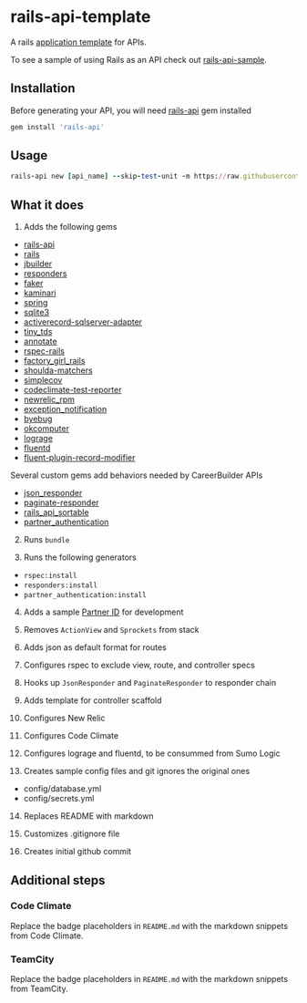 # rails-api-template

A rails [application template](http://guides.rubyonrails.org/rails_application_templates.html) for APIs.

To see a sample of using Rails as an API check out [rails-api-sample](https://cagit.careerbuilder.com/CorpAppsCB/rails-api-sample).

## Installation

Before generating your API, you will need [rails-api](https://github.com/rails-api/rails-api) gem installed

```ruby
gem install 'rails-api'
```

## Usage

```ruby
rails-api new [api_name] --skip-test-unit -m https://raw.githubusercontent.com/zacharywelch/rails-api-template/master/template.rb
```

## What it does

1. Adds the following gems
  - [rails-api](https://github.com/rails-api/rails-api)
  - [rails](https://github.com/rails/rails)
  - [jbuilder](https://github.com/rails/jbuilder)
  - [responders](https://github.com/plataformatec/responders)
  - [faker](https://github.com/stympy/faker)
  - [kaminari](https://github.com/amatsuda/kaminari)
  - [spring](https://github.com/rails/spring)
  - [sqlite3](https://github.com/sparklemotion/sqlite3-ruby)
  - [activerecord-sqlserver-adapter](https://github.com/rails-sqlserver/activerecord-sqlserver-adapter)
  - [tiny_tds](https://github.com/rails-sqlserver/tiny_tds)
  - [annotate](https://github.com/ctran/annotate_models)
  - [rspec-rails](https://github.com/rspec/rspec-rails)
  - [factory_girl_rails](https://github.com/thoughtbot/factory_girl_rails)
  - [shoulda-matchers](https://github.com/thoughtbot/shoulda-matchers)
  - [simplecov](https://github.com/colszowka/simplecov)
  - [codeclimate-test-reporter](https://github.com/codeclimate/ruby-test-reporter)
  - [newrelic_rpm](https://github.com/newrelic/rpm)
  - [exception_notification](https://github.com/smartinez87/exception_notification)
  - [byebug](https://github.com/deivid-rodriguez/byebug)
  - [okcomputer](https://github.com/sportngin/okcomputer)
  - [lograge](https://github.com/roidrage/lograge)
  - [fluentd](https://github.com/fluent/fluentd)
  - [fluent-plugin-record-modifier](https://github.com/repeatedly/fluent-plugin-record-modifier)

  Several custom gems add behaviors needed by CareerBuilder APIs
  - [json_responder](https://cagit.careerbuilder.com/CorpAppsCB/json_responder)
  - [paginate-responder](https://cagit.careerbuilder.com/CorpAppsCB/paginate-responder)
  - [rails_api_sortable](https://cagit.careerbuilder.com/CorpAppsCB/rails_api_sortable)
  - [partner_authentication](https://cagit.careerbuilder.com/CorpAppsCB/partner_authentication)

2. Runs `bundle`

3. Runs the following generators
  - `rspec:install`
  - `responders:install`
  - `partner_authentication:install`

4. Adds a sample [Partner ID](https://cagit.careerbuilder.com/CorpAppsCB/partner_authentication) for development

5. Removes `ActionView` and `Sprockets` from stack

6. Adds json as default format for routes

7. Configures rspec to exclude view, route, and controller specs

8. Hooks up `JsonResponder` and `PaginateResponder` to responder chain

9. Adds template for controller scaffold

10. Configures New Relic

11. Configures Code Climate

12. Configures lograge and fluentd, to be consummed from Sumo Logic

13. Creates sample config files and git ignores the original ones
  - config/database.yml
  - config/secrets.yml

14. Replaces README with markdown

15. Customizes .gitignore file

16. Creates initial github commit

## Additional steps

### Code Climate
Replace the badge placeholders in `README.md` with the markdown snippets from Code Climate.

### TeamCity
Replace the badge placeholders in `README.md` with the markdown snippets from TeamCity.
